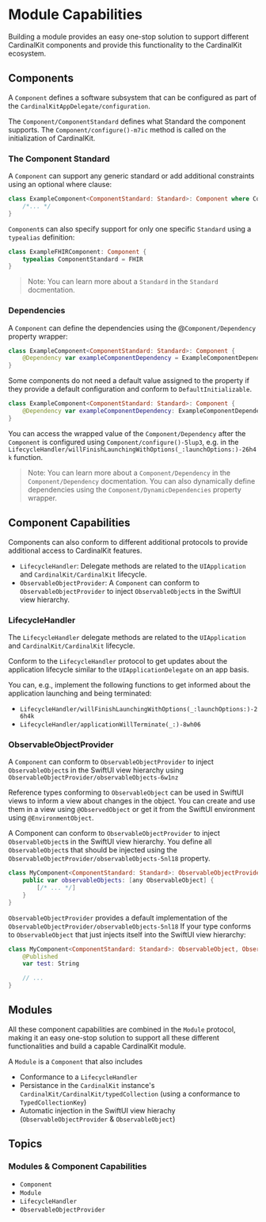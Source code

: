 # Module Capabilities

<!--
                  
This source file is part of the CardinalKit open-source project

SPDX-FileCopyrightText: 2022 Stanford University and the project authors (see CONTRIBUTORS.md)

SPDX-License-Identifier: MIT
             
-->

Building a module provides an easy one-stop solution to support different CardinalKit components and provide this functionality to the CardinalKit ecosystem.

## Components

A ``Component`` defines a software subsystem that can be configured as part of the ``CardinalKitAppDelegate/configuration``.

The ``Component/ComponentStandard`` defines what Standard the component supports.
The ``Component/configure()-m7ic`` method is called on the initialization of CardinalKit.

### The Component Standard

A ``Component`` can support any generic standard or add additional constraints using an optional where clause:
```swift
class ExampleComponent<ComponentStandard: Standard>: Component where ComponentStandard: /* ... */ {
    /*... */
}
```

``Component``s can also specify support for only one specific ``Standard`` using a `typealias` definition:
```swift
class ExampleFHIRComponent: Component {
    typealias ComponentStandard = FHIR
}
```

> Note: You can learn more about a ``Standard`` in the ``Standard`` docmentation.

### Dependencies

A ``Component`` can define the dependencies using the @``Component/Dependency`` property wrapper:
```swift
class ExampleComponent<ComponentStandard: Standard>: Component {
    @Dependency var exampleComponentDependency = ExampleComponentDependency()
}
```

Some components do not need a default value assigned to the property if they provide a default configuration and conform to ``DefaultInitializable``.
```swift
class ExampleComponent<ComponentStandard: Standard>: Component {
    @Dependency var exampleComponentDependency: ExampleComponentDependency
}
```

You can access the wrapped value of the ``Component/Dependency`` after the ``Component`` is configured using ``Component/configure()-5lup3``,
e.g. in the ``LifecycleHandler/willFinishLaunchingWithOptions(_:launchOptions:)-26h4k`` function.

> Note: You can learn more about a ``Component/Dependency`` in the ``Component/Dependency`` docmentation. You can also dynamically define dependencies using the ``Component/DynamicDependencies`` property wrapper.


## Component Capabilities

Components can also conform to different additional protocols to provide additional access to CardinalKit features.
- ``LifecycleHandler``: Delegate methods are related to the  `UIApplication` and ``CardinalKit/CardinalKit`` lifecycle.
- ``ObservableObjectProvider``: A ``Component`` can conform to ``ObservableObjectProvider`` to inject `ObservableObject`s in the SwiftUI view hierarchy.

### LifecycleHandler

The ``LifecycleHandler`` delegate methods are related to the  `UIApplication` and ``CardinalKit/CardinalKit`` lifecycle.

Conform to the `LifecycleHandler` protocol to get updates about the application lifecycle similar to the `UIApplicationDelegate` on an app basis.

You can, e.g., implement the following functions to get informed about the application launching and being terminated:
- ``LifecycleHandler/willFinishLaunchingWithOptions(_:launchOptions:)-26h4k``
- ``LifecycleHandler/applicationWillTerminate(_:)-8wh06``

### ObservableObjectProvider

A ``Component`` can conform to ``ObservableObjectProvider`` to inject `ObservableObject`s in the SwiftUI view hierarchy using ``ObservableObjectProvider/observableObjects-6w1nz``


Reference types conforming to `ObservableObject` can be used in SwiftUI views to inform a view about changes in the object.
You can create and use them in a view using `@ObservedObject` or get it from the SwiftUI environment using `@EnvironmentObject`.

A Component can conform to `ObservableObjectProvider` to inject `ObservableObject`s in the SwiftUI view hierarchy.
You define all `ObservableObject`s that should be injected using the ``ObservableObjectProvider/observableObjects-5nl18`` property.
```swift
class MyComponent<ComponentStandard: Standard>: ObservableObjectProvider {
    public var observableObjects: [any ObservableObject] {
        [/* ... */]
    }
}
```

`ObservableObjectProvider` provides a default implementation of the ``ObservableObjectProvider/observableObjects-5nl18`` If your type conforms to `ObservableObject`
that just injects itself into the SwiftUI view hierarchy:
```swift
class MyComponent<ComponentStandard: Standard>: ObservableObject, ObservableObjectProvider {
    @Published
    var test: String

    // ...
}
```


## Modules

All these component capabilities are combined in the ``Module`` protocol, making it an easy one-stop solution to support all these different functionalities and build a capable CardinalKit module.

A ``Module`` is a ``Component`` that also includes
- Conformance to a ``LifecycleHandler``
- Persistance in the ``CardinalKit`` instance's ``CardinalKit/CardinalKit/typedCollection`` (using a conformance to ``TypedCollectionKey``)
- Automatic injection in the SwiftUI view hierachy (``ObservableObjectProvider`` & `ObservableObject`)


## Topics

### Modules & Component Capabilities

- ``Component``
- ``Module``
- ``LifecycleHandler``
- ``ObservableObjectProvider``
